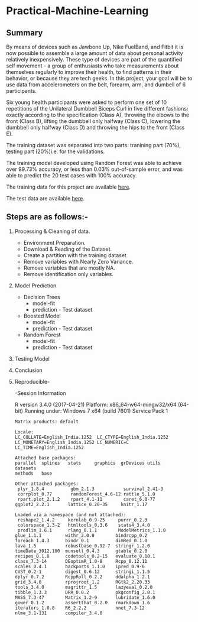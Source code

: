 # Practical-Machine-Learning
## Summary
By means of devices such as Jawbone Up, Nike FuelBand, and Fitbit it is now possible to assemble a large amount of data about personal activity relatively inexpensively. These type of devices are part of the quantified self movement - a group of enthusiasts who take measurements about themselves regularly to improve their health, to find patterns in their behavior, or because they are tech geeks. In this project, your goal will be to use data from accelerometers on the belt, forearm, arm, and dumbell of 6 participants.

Six young health participants were asked to perform one set of 10 repetitions of the Unilateral Dumbbell Biceps Curl in five different fashions: exactly according to the specification (Class A), throwing the elbows to the front (Class B), lifting the dumbbell only halfway (Class C), lowering the dumbbell only halfway (Class D) and throwing the hips to the front (Class E).

The training dataset was separated into two parts: tranining part (70%), testing part (20%)i.e. for the validations.

The training model developed using Random Forest was able to achieve over 99.73% accuracy, or less than 0.03% out-of-sample error, and was able to predict the 20 test cases with 100% accuracy.

The training data for this project are available [here](https://d396qusza40orc.cloudfront.net/predmachlearn/pml-training.csv).

The test data are available [here](https://d396qusza40orc.cloudfront.net/predmachlearn/pml-testing.csv).

## Steps are as follows:-
1. Processing & Cleaning of data.
   * Environment Preparation.
   * Download & Reading of the Dataset.
   * Create a partition with the training dataset
   * Remove variables with Nearly Zero Variance.
   * Remove variables that are mostly NA.
   * Remove identification only variables.
2. Model Prediction
   * Decision Trees
      * model-fit
      * prediction - Test dataset
   * Boosted Model
      * model-fit
      * prediction - Test dataset
   * Random Forest
      * model-fit
      * prediction - Test dataset
  3. Testing Model
  4. Conclusion
  5. Reproducible-
  
       -Session Information
      
        R version 3.4.0 (2017-04-21)
        Platform: x86_64-w64-mingw32/x64 (64-bit)
        Running under: Windows 7 x64 (build 7601) Service Pack 1
 
         Matrix products: default
 
         Locale:
         LC_COLLATE=English_India.1252  LC_CTYPE=English_India.1252   
         LC_MONETARY=English_India.1252 LC_NUMERIC=C                  
         LC_TIME=English_India.1252    
 
         Attached base packages:
         parallel  splines   stats     graphics  grDevices utils     datasets 
         methods   base     
 
         Other attached packages:
          plyr_1.8.4          gbm_2.1.3           survival_2.41-3    
          corrplot_0.77       randomForest_4.6-12 rattle_5.1.0       
          rpart.plot_2.1.2    rpart_4.1-11        caret_6.0-77       
         ggplot2_2.2.1       lattice_0.20-35     knitr_1.17         
 
         Loaded via a namespace (and not attached):
          reshape2_1.4.2     kernlab_0.9-25     purrr_0.2.3       
          colorspace_1.3-2   htmltools_0.3.6    stats4_3.4.0      
          prodlim_1.6.1      rlang_0.1.1        ModelMetrics_1.1.0
         glue_1.1.1         withr_2.0.0        bindrcpp_0.2      
         foreach_1.4.3      bindr_0.1          dimRed_0.1.0      
         lava_1.5           robustbase_0.92-7  stringr_1.2.0     
         timeDate_3012.100  munsell_0.4.3      gtable_0.2.0      
         recipes_0.1.0      codetools_0.2-15   evaluate_0.10.1   
         class_7.3-14       DEoptimR_1.0-8     Rcpp_0.12.11      
         scales_0.4.1       backports_1.1.0    ipred_0.9-6       
         CVST_0.2-1         digest_0.6.12      stringi_1.1.5     
         dplyr_0.7.2        RcppRoll_0.2.2     ddalpha_1.2.1     
         grid_3.4.0         rprojroot_1.2      RGtk2_2.20.33     
         tools_3.4.0        magrittr_1.5       lazyeval_0.2.0    
         tibble_1.3.3       DRR_0.0.2          pkgconfig_2.0.1   
         MASS_7.3-47        Matrix_1.2-9       lubridate_1.6.0   
         gower_0.1.2        assertthat_0.2.0   rmarkdown_1.6     
         iterators_1.0.8    R6_2.2.2           nnet_7.3-12       
         nlme_3.1-131       compiler_3.4.0
 
     
